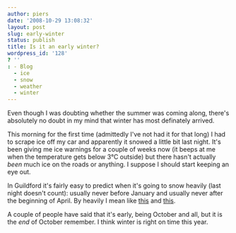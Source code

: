 ```yaml
---
author: piers
date: '2008-10-29 13:08:32'
layout: post
slug: early-winter
status: publish
title: Is it an early winter?
wordpress_id: '128'
? ''
: - Blog
  - ice
  - snow
  - weather
  - winter
---
```


Even though I was doubting whether the summer was coming along, there's
absolutely no doubt in my mind that winter has most definately arrived.

This morning for the first time (admittedly I've not had it for that long) I
had to scrape ice off my car and apparently it snowed a little bit last night.
It's been giving me ice warnings for a couple of weeks now (it beeps at me
when the temperature gets below 3°C outside) but there hasn't actually _been_
much ice on the roads or anything. I suppose I should start keeping an eye
out.

In Guildford it's fairly easy to predict when it's going to snow heavily (last
night doesn't count): usually never before January and usually never after the
beginning of April. By heavily I mean like [this](http://bit.ly/2JWsYj) and
[this](http://bit.ly/26vJMa).

A couple of people have said that it's early, being October and all, but it is
the _end_ of October remember. I think winter is right on time this year.

